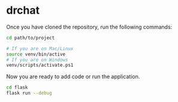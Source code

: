 # drchat
Once you have cloned the repository, run the following commands:
```bash
cd path/to/project

# If you are on Mac/Linux
source venv/bin/active
# If you are on Windows
venv/scripts/activate.ps1
```
Now you are ready to add code or run the application.
```bash
cd flask
flask run --debug
```